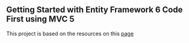 ## Getting Started with Entity Framework 6 Code First using MVC 5
This project is based on the resources on this
[page](https://docs.microsoft.com/en-us/aspnet/mvc/overview/getting-started/getting-started-with-ef-using-mvc/creating-an-entity-framework-data-model-for-an-asp-net-mvc-application)


